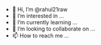 - 👋 Hi, I’m @rahul21raw
- 👀 I’m interested in ...
- 🌱 I’m currently learning ...
- 💞️ I’m looking to collaborate on ...
- 📫 How to reach me ...

<!---
rahul21raw/rahul21raw is a ✨ special ✨ repository because its `README.md` (this file) appears on your GitHub profile.
You can click the Preview link to take a look at your changes.
--->
